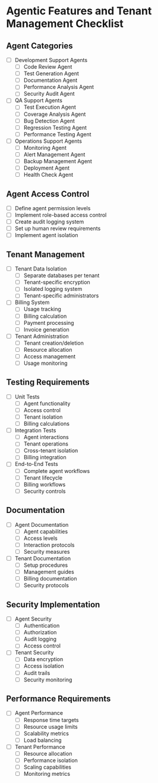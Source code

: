 # Agentic Features and Tenant Management Checklist

## Agent Categories
- [ ] Development Support Agents
  - [ ] Code Review Agent
  - [ ] Test Generation Agent
  - [ ] Documentation Agent
  - [ ] Performance Analysis Agent
  - [ ] Security Audit Agent
- [ ] QA Support Agents
  - [ ] Test Execution Agent
  - [ ] Coverage Analysis Agent
  - [ ] Bug Detection Agent
  - [ ] Regression Testing Agent
  - [ ] Performance Testing Agent
- [ ] Operations Support Agents
  - [ ] Monitoring Agent
  - [ ] Alert Management Agent
  - [ ] Backup Management Agent
  - [ ] Deployment Agent
  - [ ] Health Check Agent

## Agent Access Control
- [ ] Define agent permission levels
- [ ] Implement role-based access control
- [ ] Create audit logging system
- [ ] Set up human review requirements
- [ ] Implement agent isolation

## Tenant Management
- [ ] Tenant Data Isolation
  - [ ] Separate databases per tenant
  - [ ] Tenant-specific encryption
  - [ ] Isolated logging system
  - [ ] Tenant-specific administrators
- [ ] Billing System
  - [ ] Usage tracking
  - [ ] Billing calculation
  - [ ] Payment processing
  - [ ] Invoice generation
- [ ] Tenant Administration
  - [ ] Tenant creation/deletion
  - [ ] Resource allocation
  - [ ] Access management
  - [ ] Usage monitoring

## Testing Requirements
- [ ] Unit Tests
  - [ ] Agent functionality
  - [ ] Access control
  - [ ] Tenant isolation
  - [ ] Billing calculations
- [ ] Integration Tests
  - [ ] Agent interactions
  - [ ] Tenant operations
  - [ ] Cross-tenant isolation
  - [ ] Billing integration
- [ ] End-to-End Tests
  - [ ] Complete agent workflows
  - [ ] Tenant lifecycle
  - [ ] Billing workflows
  - [ ] Security controls

## Documentation
- [ ] Agent Documentation
  - [ ] Agent capabilities
  - [ ] Access levels
  - [ ] Interaction protocols
  - [ ] Security measures
- [ ] Tenant Documentation
  - [ ] Setup procedures
  - [ ] Management guides
  - [ ] Billing documentation
  - [ ] Security protocols

## Security Implementation
- [ ] Agent Security
  - [ ] Authentication
  - [ ] Authorization
  - [ ] Audit logging
  - [ ] Access control
- [ ] Tenant Security
  - [ ] Data encryption
  - [ ] Access isolation
  - [ ] Audit trails
  - [ ] Security monitoring

## Performance Requirements
- [ ] Agent Performance
  - [ ] Response time targets
  - [ ] Resource usage limits
  - [ ] Scalability metrics
  - [ ] Load balancing
- [ ] Tenant Performance
  - [ ] Resource allocation
  - [ ] Performance isolation
  - [ ] Scaling capabilities
  - [ ] Monitoring metrics 